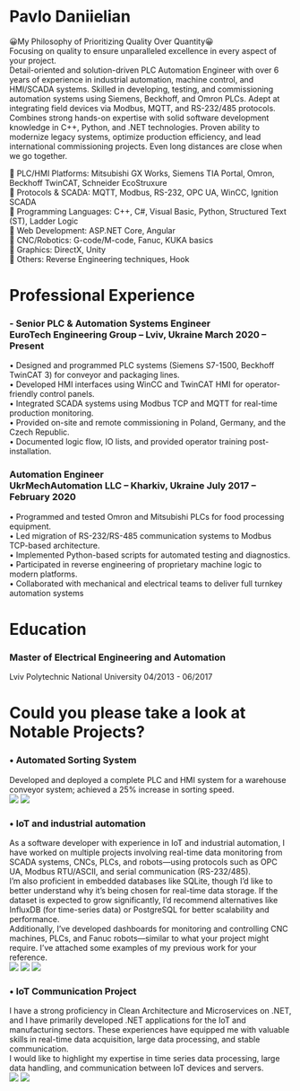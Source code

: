 # Pavlo Daniielian
😀My Philosophy of Prioritizing Quality Over Quantity😀
<BR>
Focusing on quality to ensure unparalleled excellence in every aspect of your project.<BR>
Detail-oriented and solution-driven PLC Automation Engineer with over 6 years of experience in industrial automation, machine control, and HMI/SCADA systems. Skilled in developing, testing, and commissioning automation systems using Siemens, Beckhoff, and Omron PLCs. Adept at integrating field devices via Modbus, MQTT, and RS-232/485 protocols. Combines strong hands-on expertise with solid software development knowledge in C++, Python, and .NET technologies. Proven ability to modernize legacy systems, optimize production efficiency, and lead international commissioning projects.
Even long distances are close when we go together.<BR>

🥇 PLC/HMI Platforms: Mitsubishi GX Works, Siemens TIA Portal, Omron, Beckhoff TwinCAT, Schneider EcoStruxure<BR>
🥇 Protocols & SCADA: MQTT, Modbus, RS-232, OPC UA, WinCC, Ignition SCADA<BR>
🥇 Programming Languages: C++, C#, Visual Basic, Python, Structured Text (ST), Ladder Logic<BR>
🥇 Web Development: ASP.NET Core, Angular<BR>
🥇 CNC/Robotics: G-code/M-code, Fanuc, KUKA basics<BR>
🥇 Graphics: DirectX, Unity<BR>
🥇 Others: Reverse Engineering techniques, Hook<BR>


<h1>Professional Experience</h1>
<h3>-	Senior PLC & Automation Systems Engineer<BR>
EuroTech Engineering Group – Lviv, Ukraine March  2020 – Present<BR></h3>
•	Designed and programmed PLC systems (Siemens S7-1500, Beckhoff TwinCAT 3) for conveyor and packaging lines.<BR>
•	Developed HMI interfaces using WinCC and TwinCAT HMI for operator-friendly control panels.<BR>
•	Integrated SCADA systems using Modbus TCP and MQTT for real-time production monitoring.<BR>
•	Provided on-site and remote commissioning in Poland, Germany, and the Czech Republic.<BR>
•	Documented logic flow, IO lists, and provided operator training post-installation.<BR>

<h3>Automation Engineer<BR>
UkrMechAutomation LLC – Kharkiv, Ukraine  July 2017 – February 2020<BR></h3>
•	Programmed and tested Omron and Mitsubishi PLCs for food processing equipment.<BR>
•	Led migration of RS-232/RS-485 communication systems to Modbus TCP-based architecture.<BR>
•	Implemented Python-based scripts for automated testing and diagnostics.<BR>
•	Participated in reverse engineering of proprietary machine logic to modern platforms.<BR>
•	Collaborated with mechanical and electrical teams to deliver full turnkey automation systems<BR>


<h1>Education</h1>
<h3>Master of Electrical Engineering and Automation<BR></h3>
Lviv Polytechnic National University	04/2013 - 06/2017<BR>

<h1>Could you please take a look at Notable Projects?<BR></h1>
<h3>•	Automated Sorting System<BR></h3>
Developed and deployed a complete PLC and HMI system for a warehouse conveyor system; achieved a 25% increase in sorting speed.<BR>
<img src='https://github.com/user-attachments/assets/7d483e76-4a3c-422d-b6b3-d35ee05fb3b5'>
<img src='https://github.com/user-attachments/assets/7188582c-150c-4081-8d2b-41624a8880f0'>

<h3>•	IoT and industrial automation<BR></h3>
As a software developer with experience in IoT and industrial automation, I have worked on multiple projects involving real-time data monitoring from SCADA systems, CNCs, PLCs, and robots—using protocols such as OPC UA, Modbus RTU/ASCII, and serial communication (RS-232/485).<BR>
I’m also proficient in embedded databases like SQLite, though I’d like to better understand why it’s being chosen for real-time data storage. If the dataset is expected to grow significantly, I’d recommend alternatives like InfluxDB (for time-series data) or PostgreSQL for better scalability and performance.<BR>
Additionally, I’ve developed dashboards for monitoring and controlling CNC machines, PLCs, and Fanuc robots—similar to what your project might require. I’ve attached some examples of my previous work for your reference.<BR>
<img src='https://github.com/user-attachments/assets/1c90f7cb-0474-40fe-b639-22d4eab15c61'>
<img src='https://github.com/user-attachments/assets/35e1b520-a09a-4566-bcca-fa66608c9450'>
<img src='https://github.com/user-attachments/assets/3f5313a9-e32a-458b-b37a-f4e4ab51d4cf'>

<h3>•	IoT Communication Project<BR></h3>
I have a strong proficiency in Clean Architecture and Microservices on .NET, and I have primarily developed .NET applications for the IoT and manufacturing sectors. These experiences have equipped me with valuable skills in real-time data acquisition, large data processing, and stable communication.<BR>
I would like to highlight my expertise in time series data processing, large data handling, and communication between IoT devices and servers.<BR>
<img src='https://github.com/user-attachments/assets/0db716db-c606-44bf-a276-3e3589f5dcda'>
<img src='https://github.com/user-attachments/assets/f4fae84f-4dda-41e9-a643-bddebf1c8a37'>

